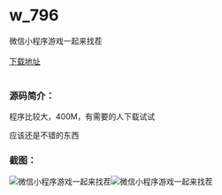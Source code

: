 # w_796
微信小程序游戏一起来找茬
<br/></br>
[下载地址](https://www.uuid2.com/796.html "下载地址")
<br/></br>
<h3>源码简介：</h3>
<p>程序比较大，400M，有需要的人下载试试<p>
<p>应该还是不错的东西<p>
<p> <p>
<h3>截图：</h3>
<img src="https://www.uuid2.com/wp-content/uploads/img/202111/9e78dc5926.jpg" alt="微信小程序游戏一起来找茬"><img src="https://www.uuid2.com/wp-content/uploads/img/202111/9e78dc5926.jpg" alt="微信小程序游戏一起来找茬">
